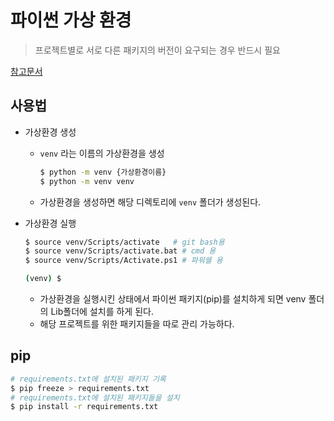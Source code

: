 # 파이썬 가상 환경

> 프로젝트별로 서로 다른 패키지의 버전이 요구되는 경우 반드시 필요

[참고문서](https://docs.python.org/ko/3/tutorial/venv.html)

## 사용법

- 가상환경 생성

  - `venv` 라는 이름의 가상환경을 생성

    ```bash
    $ python -m venv {가상환경이름}
    $ python -m venv venv
    ```

  - 가상환경을 생성하면 해당 디렉토리에 `venv` 폴더가 생성된다.

- 가상환경 실행

  ```bash
  $ source venv/Scripts/activate   # git bash용
  $ source venv/Scripts/activate.bat # cmd 용
  $ source venv/Scripts/Activate.ps1 # 파워쉘 용
  
  (venv) $
  ```

  - 가상환경을 실행시킨 상태에서 파이썬 패키지(pip)를 설치하게 되면 venv 폴더의 Lib폴더에 설치를 하게 된다.
  - 해당 프로젝트를 위한 패키지들을 따로 관리 가능하다.

## pip

```bash
# requirements.txt에 설치된 패키지 기록
$ pip freeze > requirements.txt
# requirements.txt에 설치된 패키지들을 설치
$ pip install -r requirements.txt
```